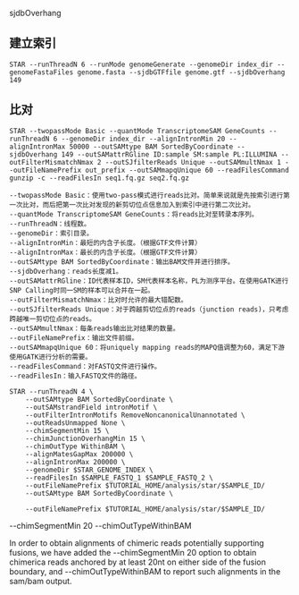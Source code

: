 <!-- TOC -->


<!-- /TOC -->


sjdbOverhang

## 建立索引
```
STAR --runThreadN 6 --runMode genomeGenerate --genomeDir index_dir --genomeFastaFiles genome.fasta --sjdbGTFfile genome.gtf --sjdbOverhang 149

```

## 比对
```
STAR --twopassMode Basic --quantMode TranscriptomeSAM GeneCounts --runThreadN 6 --genomeDir index_dir --alignIntronMin 20 --alignIntronMax 50000 --outSAMtype BAM SortedByCoordinate --sjdbOverhang 149 --outSAMattrRGline ID:sample SM:sample PL:ILLUMINA --outFilterMismatchNmax 2 --outSJfilterReads Unique --outSAMmultNmax 1 --outFileNamePrefix out_prefix --outSAMmapqUnique 60 --readFilesCommand gunzip -c --readFilesIn seq1.fq.gz seq2.fq.gz

--twopassMode Basic：使用two-pass模式进行reads比对。简单来说就是先按索引进行第一次比对，而后把第一次比对发现的新剪切位点信息加入到索引中进行第二次比对。
--quantMode TranscriptomeSAM GeneCounts：将reads比对至转录本序列。
--runThreadN：线程数。
--genomeDir：索引目录。
--alignIntronMin：最短的内含子长度。（根据GTF文件计算）
--alignIntronMax：最长的内含子长度。（根据GTF文件计算）
--outSAMtype BAM SortedByCoordinate：输出BAM文件并进行排序。
--sjdbOverhang：reads长度减1。
--outSAMattrRGline：ID代表样本ID，SM代表样本名称，PL为测序平台。在使用GATK进行SNP Calling时同一SM的样本可以合并在一起。
--outFilterMismatchNmax：比对时允许的最大错配数。
--outSJfilterReads Unique：对于跨越剪切位点的reads（junction reads)，只考虑跨越唯一剪切位点的reads。
--outSAMmultNmax：每条reads输出比对结果的数量。
--outFileNamePrefix：输出文件前缀。
--outSAMmapqUnique 60：将uniquely mapping reads的MAPQ值调整为60，满足下游使用GATK进行分析的需要。
--readFilesCommand：对FASTQ文件进行操作。
--readFilesIn：输入FASTQ文件的路径。
```

```
STAR --runThreadN 4 \
    --outSAMtype BAM SortedByCoordinate \
    --outSAMstrandField intronMotif \
    --outFilterIntronMotifs RemoveNoncanonicalUnannotated \
    --outReadsUnmapped None \
    --chimSegmentMin 15 \
    --chimJunctionOverhangMin 15 \
    --chimOutType WithinBAM \
    --alignMatesGapMax 200000 \
    --alignIntronMax 200000 \
    --genomeDir $STAR_GENOME_INDEX \
    --readFilesIn $SAMPLE_FASTQ_1 $SAMPLE_FASTQ_2 \
    --outFileNamePrefix $TUTORIAL_HOME/analysis/star/$SAMPLE_ID/
    --outSAMtype BAM SortedByCoordinate \

    --outFileNamePrefix $TUTORIAL_HOME/analysis/star/$SAMPLE_ID/
```
--chimSegmentMin 20 --chimOutTypeWithinBAM

In order to obtain alignments of chimeric reads potentially supporting fusions, we have added the --chimSegmentMin 20 option to obtain chimerica reads anchored by at least 20nt on either side of the fusion boundary, and --chimOutTypeWithinBAM to report such alignments in the sam/bam output.